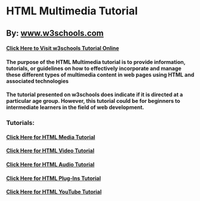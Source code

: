 # HTML Multimedia Tutorial

## By: www.w3schools.com
#### [Click Here to Visit w3schools Tutorial Online](https://www.w3schools.com/html/html_media.asp)

#### The purpose of the HTML Multimedia tutorial is to provide information, tutorials, or guidelines on how to effectively incorporate and manage these different types of multimedia content in web pages using HTML and associated technologies​

#### The tutorial presented on w3schools does indicate if it is directed at a particular age group. However, this tutorial could be for beginners to intermediate learners in the field of web development.

### Tutorials:
#### [Click Here for HTML Media Tutorial](https://github.com/rwn3x/1600-Final_Project/blob/ff280c7d71df0a084208335276cb80856177f01e/HTMLMedia.md)
#### [Click Here for HTML Video Tutorial](https://github.com/rwn3x/1600-Final_Project/blob/d9a11473ff0d1a9306792fd0c3614ce1fda7f878/HTMLVideo.md)
#### [Click Here for HTML Audio Tutorial](https://github.com/rwn3x/1600-Final_Project/blob/a07dddec4db9894fdfb86a23a6c593d82bea434d/HTMLAudio.md)
#### [Click Here for HTML Plug-Ins Tutorial](https://github.com/rwn3x/1600-Final_Project/blob/3fcb0011cf6fb72772f4de7338a256ad7e9b2be1/HTMLPlugIns.md)
#### [Click Here for HTML YouTube Tutorial]()

